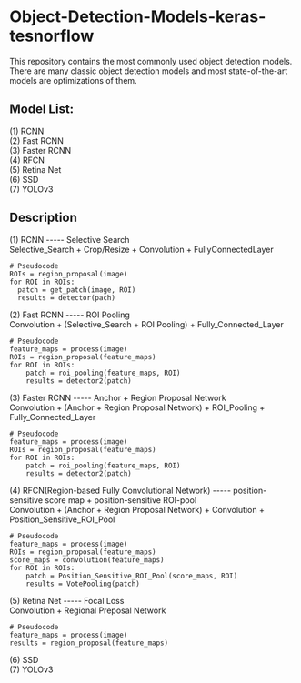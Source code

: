 # Object-Detection-Models-keras-tesnorflow
This repository contains the most commonly used object detection models.
There are many classic object detection models and most state-of-the-art models are optimizations of them.

## Model List:</br>
(1) RCNN</br>
(2) Fast RCNN</br>
(3) Faster RCNN</br>
(4) RFCN</br>
(5) Retina Net</br>
(6) SSD</br>
(7) YOLOv3</br>

## Description</br>
(1) RCNN ----- Selective Search</br>
    Selective_Search + Crop/Resize + Convolution + FullyConnectedLayer
    
    # Pseudocode
    ROIs = region_proposal(image)
    for ROI in ROIs:
      patch = get_patch(image, ROI) 
      results = detector(pach)

(2) Fast RCNN ----- ROI Pooling</br>
    Convolution + (Selective_Search + ROI Pooling) + Fully_Connected_Layer
    
    # Pseudocode
    feature_maps = process(image)
    ROIs = region_proposal(feature_maps)
    for ROI in ROIs:
        patch = roi_pooling(feature_maps, ROI) 
        results = detector2(patch)

(3) Faster RCNN ----- Anchor + Region Proposal Network</br>
    Convolution + (Anchor + Region Proposal Network) + ROI_Pooling + Fully_Connected_Layer
    
    # Pseudocode
    feature_maps = process(image)
    ROIs = region_proposal(feature_maps)
    for ROI in ROIs:
        patch = roi_pooling(feature_maps, ROI) 
        results = detector2(patch)

(4) RFCN(Region-based Fully Convolutional Network) ----- position-sensitive score map + position-sensitive ROI-pool</br>
    Convolution + (Anchor + Region Proposal Network) + Convolution + Position_Sensitive_ROI_Pool
    
    # Pseudocode
    feature_maps = process(image)
    ROIs = region_proposal(feature_maps)
    score_maps = convolution(feature_maps)
    for ROI in ROIs:
        patch = Position_Sensitive_ROI_Pool(score_maps, ROI) 
        results = VotePooling(patch)

(5) Retina Net ----- Focal Loss</br>
    Convolution + Regional Preposal Network
    
    # Pseudocode
    feature_maps = process(image)
    results = region_proposal(feature_maps)

(6) SSD</br>
(7) YOLOv3</br>
